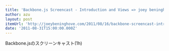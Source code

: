 ```yaml
---
title: 'Backbone.js Screencast - Introduction and Views => joey beninghove'
author: azu
layout: post
itemUrl: 'http://joeybeninghove.com/2011/08/16/backbone-screencast-introduction-views/'
date: '2011-08-31T15:00:00.000Z'
---
```

Backbone.jsのスクリーンキャスト(1h)

